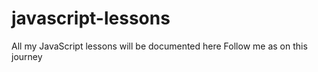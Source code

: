 # javascript-lessons
All my JavaScript lessons will be documented here
Follow me as on this journey
